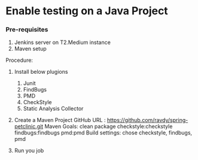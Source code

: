 # Enable testing on a Java Project

### Pre-requisites
1. Jenkins server on T2.Medium instance
2. Maven setup

Procedure: 
1. Install below plugions
   1. Junit
   2. FindBugs
   3. PMD
   4. CheckStyle
   5. Static Analysis Collector

1. Create a Maven Project
   GitHub URL : https://github.com/ravdy/spring-petclinic.git
   Maven Goals: clean package checkstyle:checkstyle findbugs:findbugs pmd:pmd
   Build settings: chose checkstyle, findbugs, pmd

2. Run you job